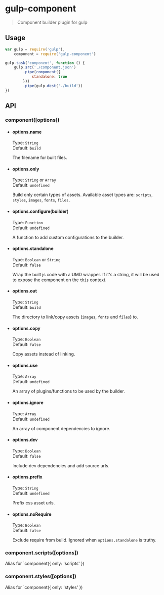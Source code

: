 # gulp-component

> Component builder plugin for gulp

## Usage

``` js
var gulp = require('gulp'),
    component = require('gulp-component')

gulp.task('component', function () {
    gulp.src('./component.json')
        .pipe(component({
            standalone: true   
        }))
        .pipe(gulp.dest('./build'))
})
```

## API

### component([options])

- #### options.name
    Type: `String`  
    Default: `build`

    The filename for built files.

- #### options.only
    Type: `String` or `Array`  
    Default: `undefined`

    Build only certain types of assets. Available asset types are: `scripts`, `styles`, `images`, `fonts`, `files`.

- #### options.configure(builder)
    Type: `Function`  
    Default: `undefined`

    A function to add custom configurations to the builder.

- #### options.standalone
    Type: `Boolean` or `String`  
    Default: `false`

    Wrap the built js code with a UMD wrapper. If it's a string, it will be used to expose the component on the `this` context.

- #### options.out
    Type: `String`  
    Default: `build`

    The directory to link/copy assets (`images`, `fonts` and `files`) to.

- #### options.copy
    Type: `Boolean`  
    Default: `false`

    Copy assets instead of linking.

- #### options.use
    Type: `Array`  
    Default: `undefined`

    An array of plugins/functions to be used by the builder.

- #### options.ignore
    Type: `Array`  
    Default: `undefined`

    An array of component dependencies to ignore.

- #### options.dev
    Type: `Boolean`  
    Default: `false`

    Include dev dependencies and add source urls.

- #### options.prefix
    Type: `String`  
    Default: `undefined`

    Prefix css asset urls.

- #### options.noRequire
    Type: `Boolean`  
    Default: `false`

    Exclude require from build. Ignored when `options.standalone` is truthy.

### component.scripts([options])

Alias for `component({ only: 'scripts' })

### component.styles([options])

Alias for `component({ only: 'styles' })
